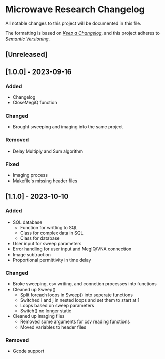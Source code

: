 Microwave Research Changelog
===============================

All notable changes to this project will be documented in this file.

The formatting is based on *[Keep a Changelog](https://keepachangelog.com/en/1.0.0/)*,
and this project adheres to *[Semantic Versioning](https://semver.org/spec/v2.0.0.html)*.

## [Unreleased]

## [1.0.0] - 2023-09-16
### Added
- Changelog
- CloseMegiQ function

### Changed
- Brought sweeping and imaging into the same project

### Removed
- Delay Multiply and Sum algorithm

### Fixed
- Imaging process
- Makefile's missing header files

## [1.1.0] - 2023-10-10
### Added
- SQL database
    - Function for writting to SQL
    - Class for complex data in SQL
    - Class for database
- User input for sweep parameters
- Error handling for user input and MegIQ/VNA connection
- Image subtraction
- Proportional permittivity in time delay

### Changed
- Broke sweeping, csv writing, and connetion processes into functions
- Cleaned up Sweep()
    - Split foreach loops in Sweep() into seperate functions
    - Switched i and j in nested loops and set them to start at 1
    - Loops based on sweep parameters
    - Switch() no longer static
- Cleaned up imaging files
    - Removed some arguments for csv reading functions
    - Moved variables to header files

### Removed
- Gcode support
